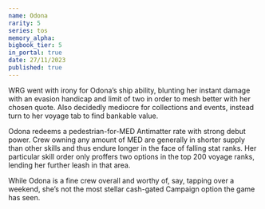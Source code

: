 ```yaml
---
name: Odona
rarity: 5
series: tos
memory_alpha:
bigbook_tier: 5
in_portal: true
date: 27/11/2023
published: true
---
```


WRG went with irony for Odona’s ship ability, blunting her instant damage with an evasion handicap and limit of two in order to mesh better with her chosen quote. Also decidedly mediocre for collections and events, instead turn to her voyage tab to find bankable value.

Odona redeems a pedestrian-for-MED Antimatter rate with strong debut power. Crew owning any amount of MED are generally in shorter supply than other skills and thus endure longer in the face of falling stat ranks. Her particular skill order only proffers two options in the top 200 voyage ranks, lending her further leash in that area. 

While Odona is a fine crew overall and worthy of, say, tapping over a weekend, she’s not the most stellar cash-gated Campaign option the game has seen.

